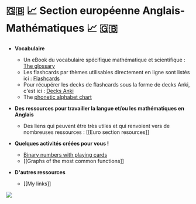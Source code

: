 # 🇬‍🇧 📈 Section européenne Anglais-Mathématiques 📈 🇬‍🇧

- **Vocabulaire**
	- Un eBook du vocabulaire spécifique mathématique et scientifique : [The glossary](https://www.calameo.com/read/006275542e883766b133f)
	- Les flashcards par thèmes utilisables directement en ligne sont listés ici : [Flashcards](https://bit.ly/decks_of_flashcards)
	- Pour récupérer les decks de flashcards sous la forme de decks Anki, c'est ici : [Decks Anki](https://github.com/tremulotmaths/ankidecks)
	- The [phonetic alphabet chart](https://prism-floor-4b0.notion.site/The-phonetic-alphabet-chart-b0a413f3e6e443489c66b4f30fc1b853)

- **Des ressources pour travailler la langue et/ou les mathématiques en Anglais**
	- Des liens qui peuvent être très utiles et qui renvoient vers de nombreuses ressources : [[Euro section resources]]

- **Quelques activités créées pour vous !**
	- [Binary numbers with playing cards](https://prism-floor-4b0.notion.site/Binary-Numbers-with-Playing-Cards-using-mathigon-org-092ffdd564bb4c1489c65d57300d4de2)
	- [[Graphs of the most common functions]]

- **D'autres ressources**
	- [[My links]]

![](https://www.pearltrees.com/s/file/view/274150553/)